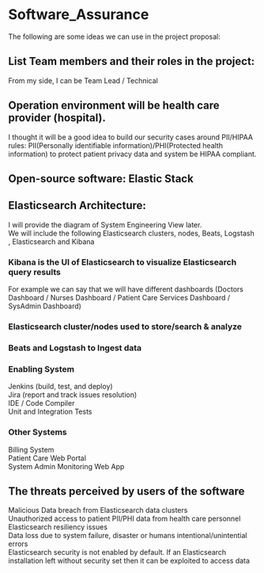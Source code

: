 # Software_Assurance 

The following are some ideas we can use in the project proposal:

## List Team members and their roles in the project:
From my side, I can be Team Lead / Technical

## Operation environment will be health care provider (hospital).
I thought it will be a good idea to build our security cases around PII/HIPAA rules: 
PII(Personally identifiable information)/PHI(Protected health information) to protect patient privacy data
and system be HIPAA compliant.

## Open-source software:  Elastic Stack

## Elasticsearch Architecture:
I will provide the diagram of System Engineering View later.<br/>
We will include the following Elasticsearch clusters, nodes, Beats, Logstash , Elasticsearch and Kibana

### Kibana is the UI of Elasticsearch to visualize Elasticsearch query results
For example we can say that we will have different dashboards (Doctors Dashboard / Nurses Dashboard / Patient Care Services Dashboard / SysAdmin Dashboard)

### Elasticsearch cluster/nodes  used to store/search & analyze

### Beats and Logstash to Ingest data

### Enabling System
Jenkins (build, test, and deploy)<br/>
Jira (report and track issues resolution)<br/>
IDE / Code Compiler<br/>
Unit and Integration Tests<br/>

### Other Systems
Billing System<br/>
Patient Care Web Portal<br/>
System Admin Monitoring Web App<br/>

## The threats perceived by users of the software
Malicious Data breach from Elasticsearch data clusters<br/>
Unauthorized access to patient PII/PHI data from health care personnel<br/>
Elasticsearch resiliency issues<br/>
Data loss due to system failure, disaster or humans intentional/unintential errors<br/>
Elasticsearch security is not enabled by default. If an Elasticsearch installation left without security set then it can be exploited to access data<br/>

